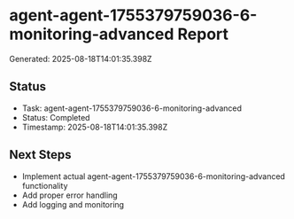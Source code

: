 # agent-agent-1755379759036-6-monitoring-advanced Report

Generated: 2025-08-18T14:01:35.398Z

## Status
- Task: agent-agent-1755379759036-6-monitoring-advanced
- Status: Completed
- Timestamp: 2025-08-18T14:01:35.398Z

## Next Steps
- Implement actual agent-agent-1755379759036-6-monitoring-advanced functionality
- Add proper error handling
- Add logging and monitoring
